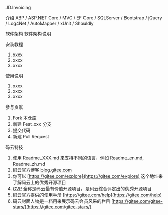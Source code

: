 JD.Invoicing

介绍
ABP / ASP.NET Core / MVC / EF Core / SQLServer / Bootstrap / jQuery / Log4Net / AutoMapper / xUnit / Shouldly

软件架构
软件架构说明


安装教程

1. xxxx
2. xxxx
3. xxxx

使用说明

1. xxxx
2. xxxx
3. xxxx

参与贡献

1. Fork 本仓库
2. 新建 Feat_xxx 分支
3. 提交代码
4. 新建 Pull Request


码云特技

1. 使用 Readme\_XXX.md 来支持不同的语言，例如 Readme\_en.md, Readme\_zh.md
2. 码云官方博客 [blog.gitee.com](https://blog.gitee.com)
3. 你可以 [https://gitee.com/explore](https://gitee.com/explore) 这个地址来了解码云上的优秀开源项目
4. [GVP](https://gitee.com/gvp) 全称是码云最有价值开源项目，是码云综合评定出的优秀开源项目
5. 码云官方提供的使用手册 [https://gitee.com/help](https://gitee.com/help)
6. 码云封面人物是一档用来展示码云会员风采的栏目 [https://gitee.com/gitee-stars/](https://gitee.com/gitee-stars/)